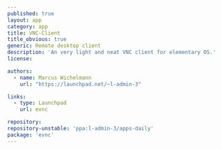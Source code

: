 ```yaml
---
published: true
layout: app
category: app
title: VNC-Client
title_obvious: true
generic: Remote desktop client
description: 'An very light and neat VNC client for elementary OS.'
license:

authors: 
  - name: Marcus Wichelmann
    url: "https://launchpad.net/~l-admin-3"

links:
  - type: Launchpad
    url: evnc

repository:
repository-unstable: 'ppa:l-admin-3/apps-daily'
package: 'evnc'
---
```

